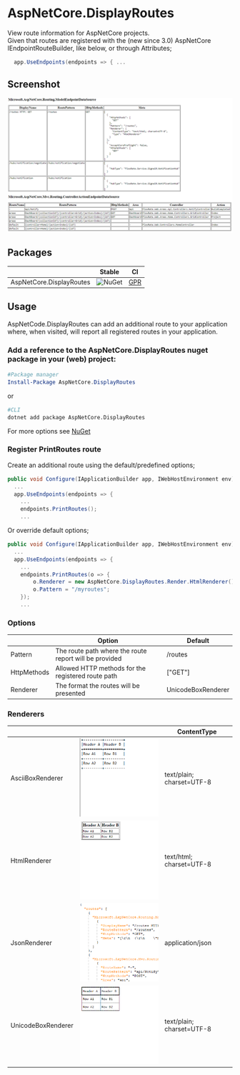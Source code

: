 # AspNetCore.DisplayRoutes
View route information for AspNetCore projects.  
Given that routes are registered with the (new since 3.0) AspNetCore IEndpointRouteBuilder, like below, or through Attributes; 

```c#
  app.UseEndpoints(endpoints => { ...
```
## Screenshot

![Screenshot](./Screenshot.png)

## Packages
|   |  Stable   |   CI |
| - | -------------- | -------------- | 
| AspNetCore.DisplayRoutes | ![NuGet](https://img.shields.io/nuget/v/AspNetCore.DisplayRoutes?logoColor=%20) | [GPR](https://github.com/dogguts/AspNetCore.DisplayRoutes/packages/324648) |

## Usage
AspNetCode.DisplayRoutes can add an additional route to your application where, when visited, will report all registered routes in your application.

### Add a reference to the AspNetCore.DisplayRoutes nuget package in your (web) project:
```Powershell
#Package manager
Install-Package AspNetCore.DisplayRoutes
```
or
```sh
#CLI
dotnet add package AspNetCore.DisplayRoutes
```
For more options see [NuGet](https://www.nuget.org/packages/AspNetCore.DisplayRoutes/)

### Register PrintRoutes route
Create an additional route using the default/predefined options;
```C#
public void Configure(IApplicationBuilder app, IWebHostEnvironment env) {
  ...  
  app.UseEndpoints(endpoints => {
    ...  
    endpoints.PrintRoutes();
    ...  
```
Or override default options; 
```C#
public void Configure(IApplicationBuilder app, IWebHostEnvironment env) {
  ...  
  app.UseEndpoints(endpoints => {  
    ...  
    endpoints.PrintRoutes(o => {
        o.Renderer = new AspNetCore.DisplayRoutes.Render.HtmlRenderer();
        o.Pattern = "/myroutes";
    });
    ...  
```
### Options
|   |  Option   |   Default |
| - | -------------- | -------------- | 
|Pattern| The route path where the route report will be provided  | /routes |
|HttpMethods | Allowed HTTP methods for the registered route path | \["GET"] |
|Renderer | The format the routes will be presented | UnicodeBoxRenderer |

### Renderers
|   |     |   ContentType |
| - | -------------- | -------------- | 
| AsciiBoxRenderer |  ![AsciiBoxRenderer](./.github/images/AsciiBoxRenderer.png) | text/plain; charset=UTF-8 |
| HtmlRenderer | ![HtmlRenderer](./.github/images/HtmlRenderer.png) | text/html; charset=UTF-8 |
| JsonRenderer |  ![JsonRenderer](./.github/images/JsonRenderer.png) | application/json |
| UnicodeBoxRenderer |   ![UnicodeBoxRenderer](./.github/images/UnicodeBoxRenderer.png) | text/plain; charset=UTF-8 |
